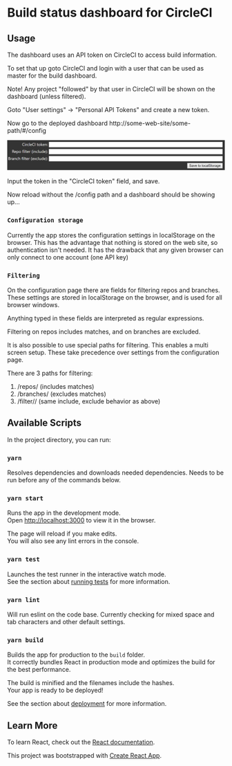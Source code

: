 # Build status dashboard for CircleCI

## Usage

The dashboard uses an API token on CircleCI to access build information.

To set that up goto CircleCI and login with a user that can be used as master for the build dashboard.

Note! Any project "followed" by that user in CircleCI will be shown on the dashboard (unless filtered).

Goto "User settings" -> "Personal API Tokens" and create a new token.

Now go to the deployed dashboard http://some-web-site/some-path/#/config

![Alt](config.png "Configuration page")

Input the token in the "CircleCI token" field, and save.

Now reload without the /config path and a dashboard should be showing up...

###  `Configuration storage`

Currently the app stores the configuration settings in localStorage on the browser.
This has the advantage that nothing is stored on the web site, so authentication isn't needed.
It has the drawback that any given browser can only connect to one account (one API key)

### `Filtering`

On the configuration page there are fields for filtering repos and branches.
These settings are stored in localStorage on the browser, and is used for all browser windows.

Anything typed in these fields are interpreted as regular expressions.

Filtering on repos includes matches, and on branches are excluded.

It is also possible to use special paths for filtering. This enables a multi screen setup.
These take precedence over settings from the configuration page.

There are 3 paths for filtering:

1. /repos/<repo name regular expression> (includes matches)
2. /branches/<branch name regular expression> (excludes matches)
3. /filter/<repo name regular expression>/<branch name regular expression> (same include, exclude behavior as above)

## Available Scripts

In the project directory, you can run:

### `yarn`

Resolves dependencies and downloads needed dependencies. Needs to be run before any of the commands below.

### `yarn start`

Runs the app in the development mode.<br>
Open [http://localhost:3000](http://localhost:3000) to view it in the browser.

The page will reload if you make edits.<br>
You will also see any lint errors in the console.

### `yarn test`

Launches the test runner in the interactive watch mode.<br>
See the section about [running tests](https://facebook.github.io/create-react-app/docs/running-tests) for more information.

### `yarn lint`

Will run eslint on the code base. Currently checking for mixed space and tab characters and other default settings.

### `yarn build`

Builds the app for production to the `build` folder.<br>
It correctly bundles React in production mode and optimizes the build for the best performance.

The build is minified and the filenames include the hashes.<br>
Your app is ready to be deployed!

See the section about [deployment](https://facebook.github.io/create-react-app/docs/deployment) for more information.

## Learn More

To learn React, check out the [React documentation](https://reactjs.org/).

This project was bootstrapped with [Create React App](https://github.com/facebook/create-react-app).
